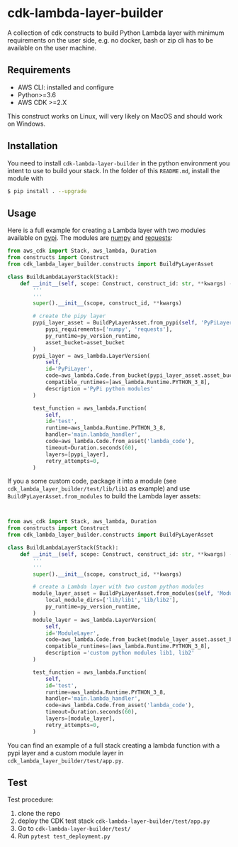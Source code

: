  # cdk-lambda-layer-builder

 A collection of cdk constructs to build Python Lambda layer with minimum requirements
  on the user side, e.g. no docker, bash or zip cli has to be available on the user machine.


## Requirements
* AWS CLI: installed and configure
* Python>=3.6
* AWS CDK >=2.X

This construct works on Linux, will very likely on MacOS and should work on Windows.

## Installation
You  need to install `cdk-lambda-layer-builder` in the python environment you intent 
to use to build your stack. In the folder of this `README.md`, install the module with
```bash
$ pip install . --upgrade
```

## Usage
Here is a full example for creating a Lambda layer with two modules available on 
[pypi](https://pypi.org/). The modules are [numpy](https://pypi.org/project/numpy/) 
and [requests](https://pypi.org/project/requests/):
```python
from aws_cdk import Stack, aws_lambda, Duration
from constructs import Construct
from cdk_lambda_layer_builder.constructs import BuildPyLayerAsset

class BuildLambdaLayerStack(Stack):
    def __init__(self, scope: Construct, construct_id: str, **kwargs) -> None:
        '''
        '''
        super().__init__(scope, construct_id, **kwargs)

        # create the pipy layer
        pypi_layer_asset = BuildPyLayerAsset.from_pypi(self, 'PyPiLayerAsset',
            pypi_requirements=['numpy', 'requests'],
            py_runtime=py_version_runtime,
            asset_bucket=asset_bucket
        )
        pypi_layer = aws_lambda.LayerVersion(
            self,
            id='PyPiLayer',
            code=aws_lambda.Code.from_bucket(pypi_layer_asset.asset_bucket, pypi_layer_asset.asset_key),
            compatible_runtimes=[aws_lambda.Runtime.PYTHON_3_8],
            description ='PyPi python modules'
        )

        test_function = aws_lambda.Function(
            self,
            id='test',
            runtime=aws_lambda.Runtime.PYTHON_3_8,
            handler='main.lambda_handler',
            code=aws_lambda.Code.from_asset('lambda_code'),
            timeout=Duration.seconds(60),
            layers=[pypi_layer],
            retry_attempts=0,
        )
```
If you a some custom code, package it into a module (see `cdk_lambda_layer_builder/test/lib/lib1`
as example) and use `BuildPyLayerAsset.from_modules` to build the Lambda layer assets:
```python


from aws_cdk import Stack, aws_lambda, Duration
from constructs import Construct
from cdk_lambda_layer_builder.constructs import BuildPyLayerAsset

class BuildLambdaLayerStack(Stack):
    def __init__(self, scope: Construct, construct_id: str, **kwargs) -> None:
        '''
        '''
        super().__init__(scope, construct_id, **kwargs)

        # create a Lambda layer with two custom python modules
        module_layer_asset = BuildPyLayerAsset.from_modules(self, 'ModuleLayerAsset',
            local_module_dirs=['lib/lib1','lib/lib2'],
            py_runtime=py_version_runtime,
        )
        module_layer = aws_lambda.LayerVersion(
            self,
            id='ModuleLayer',
            code=aws_lambda.Code.from_bucket(module_layer_asset.asset_bucket, module_layer_asset.asset_key),
            compatible_runtimes=[aws_lambda.Runtime.PYTHON_3_8],
            description ='custom python modules lib1, lib2'
        )

        test_function = aws_lambda.Function(
            self,
            id='test',
            runtime=aws_lambda.Runtime.PYTHON_3_8,
            handler='main.lambda_handler',
            code=aws_lambda.Code.from_asset('lambda_code'),
            timeout=Duration.seconds(60),
            layers=[module_layer],
            retry_attempts=0,
        )
```
You can find an example of a full stack creating a lambda function with a pypi layer 
and a custom module layer in `cdk_lambda_layer_builder/test/app.py`.

## Test
Test procedure:
1. clone the repo
2. deploy the CDK test stack `cdk-lambda-layer-builder/test/app.py`
3. Go to `cdk-lambda-layer-builder/test/`
3. Run `pytest test_deployment.py`